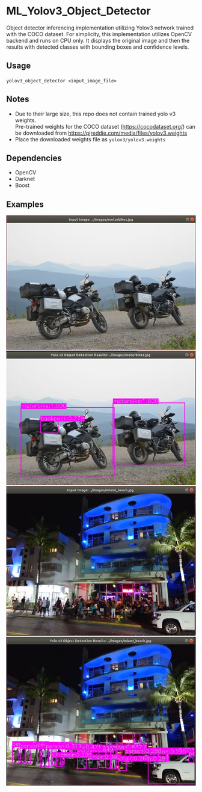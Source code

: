 # ML_Yolov3_Object_Detector

Object detector inferencing implementation utilizing Yolov3 network trained with the COCO dataset.
For simplicity, this implementation utilizes OpenCV backend and runs on CPU only. 
It displays the original image and then the results with detected classes with bounding boxes and confidence levels.

## Usage

`yolov3_object_detector <input_image_file>`

## Notes
- Due to their large size, this repo does not contain trained yolo v3 weights.  
Pre-trained weights for the COCO dataset (https://cocodataset.org/) can be downloaded from https://pjreddie.com/media/files/yolov3.weights 
- Place the downloaded weights file as  `yolov3/yolov3.weights`

## Dependencies
- OpenCV
- Darknet
- Boost

## Examples
![Motorcycles Image](./readme/motorcycles_input.jpg)
![Motorcycles Image Results](./readme/motorcycles_results.jpg)
![Miami Beach Image](./readme/miami_beach_input.jpg)
![Miami Beach Image Results](./readme/miami_beach_results.jpg)

